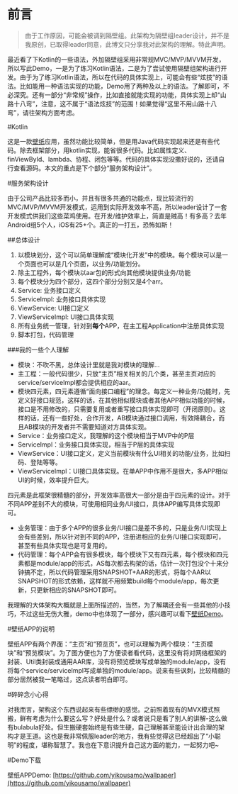 前言
===

>由于工作原因，可能会被调到隔壁组。此架构为隔壁组leader设计，并不是我原创，已取得leader同意，此博文只分享我对此架构的理解。特此声明。

最近看了下Kotlin的一些语法，外加隔壁组采用非常规MVC/MVP/MVVM开发，所以写此Demo，一是为了练习Kotlin语法，二是为了尝试使用隔壁组架构进行开发。由于为了练习Kotlin语法，所以在代码的具体实现上，可能会有些“炫技”的语法。比如能用一种语法实现的功能，Demo用了两种及以上的语法。了解即可，不必深究。还有一部分“非常规”操作，比如直接就能实现的功能，具体实现上却“山路十八弯”，注意，这不属于“语法炫技”的范围！如果觉得“这里不用山路十八弯”，请往架构方面考虑。

#Kotlin

这是一款[壁纸](https://github.com/yikousamo/wallpaper)应用，虽然功能比较简单，但是用Java代码实现起来还是有些代码。除去框架部分，用kotlin实现，能省很多代码。比如属性定义、finViewById、lambda、协程、闭包等等。代码的具体实现没撒好说的，还请自行查看源码。本文的重点是下个部分“服务架构设计”。

#服务架构设计

由于公司产品比较多而小，并且有很多共通的功能点，现比较流行的MVC/MVP/MVVM开发模式，运用到实际开发效率不高，所以leader设计了一套开发模式供我们这些菜鸡使用。在开发/维护效率上，简直是贼高！有多高？去年Android组5个人，iOS有25+个。真正的一打五，恐怖如斯！

##总体设计
1. 以模块划分，这个可以简单理解成“模块化开发”中的模块。每个模块可以是一个页面也可以是几个页面，以业务/功能划分。
2. 除主工程外，每个模块以aar包的形式向其他模块提供业务/功能
3. 每个模块分为四个部分，这四个部分分别又是4个arr。
 1. Service: 业务接口定义
 2. ServiceImpl: 业务接口具体实现
 3. ViewService: UI接口定义
 4. ViewServiceImpl: UI接口具体实现
4. 所有业务统一管理，针对到**每个**APP，在主工程Application中注册具体实现
5. 脚本打包，代码管理

###我的一些个人理解

 - 模块：不吹不黑，总体设计里就是我对模块的理解...
 - 主工程：一般代码很少，只放“主页”相关相关的几个类，甚至主页对应的service/serviceImpl都会提供相应的aar。
 - 模块四元素，四元素遵循“面向接口编程”的理念。每定义一种业务/功能时，先定义好接口规范，这样的话，在其他相似模块或者其他APP相似功能的时候，接口是不用修改的，只需要复用或者重写接口具体实现即可（开闭原则）。这样的话，还有一些好处，合作开发，AB模块通过接口调用，有效降耦合，而且AB模块的开发者并不需要知道对方具体实现。
  - Service：业务接口定义，我理解的这个模块相当于MVP中的P层
  - ServiceImpl：业务接口具体实现，相当于P层的具体实现
  - ViewService：UI接口定义，定义当前模块有什么UI相关的功能/业务，比如扫码、登陆等等。
  - ViewServiceImpl：UI接口具体实现。在单APP中作用不是很大，多APP相似UI的时候，效率提升巨大。

 四元素是此框架很精髓的部分，开发效率高很大一部分是由于四元素的设计。对于不同APP差别不大的模块，可使用相同业务/UI接口，具体APP编写具体实现即可。
 - 业务管理：由于多个APP的很多业务/UI接口是差不多的，只是业务/UI实现上会有些差别，所以针对到不同的APP，注册进相应的业务/UI接口实现即可，甚至有些具体实现也是可复用的。
 - 代码管理：每个APP会有很多模块，每个模块下又有四元素，每个模块和四元素都是module/app的形式，AS每次都去构架的话，估计一次打包没个十来分钟搞不定，所以代码管理采用SNAPSHOT+AAR的形式，将每个AAR以SNAPSHOT的形式依赖，这样就不用频繁build每个module/app，每次更新，只更新相应的SNAPSHOT即可。
 
 我理解的大体架构大概就是上面所描述的，当然，为了解耦还会有一些其他的小技巧，不过这些无伤大雅，demo中也体现了一部分，感兴趣可以看下[壁纸Demo](https://github.com/yikousamo/wallpaper)。

#壁纸APP的说明

壁纸APP有两个界面：“主页”和“预览页”，也可以理解为两个模块：“主页模块”和“预览模块”。为了图方便也为了方便读者看代码，这里没有将对网络框架的封装、Util类封装成通用AAR库，没有将预览模块写成单独的module/app，没有将每个service/serviceImpl写成单独的module/app。说来有些讽刺，比较精髓的部分居然被我一笔略过，这点读者明白即可。

#碎碎念小心得

对我而言，架构这个东西说起来有些缥缈的感觉。之前照着现有的MVX模式照搬，鲜有考虑为什么要这么写？好处是什么？或者说只是看了别人的讲解-这么做有bulabula好处。但生搬硬套始终是有些生硬，自己理解甚至能设计出合理的架构才是王道。这也是我非常佩服leader的地方，我有些觉得这已经超出了“小聪明”的程度，堪称智慧了。我也在下意识提升自己这方面的能力，一起努力吧~

#Demo下载

壁纸APPDemo: [https://github.com/yikousamo/wallpaper](https://github.com/yikousamo/wallpaper)





